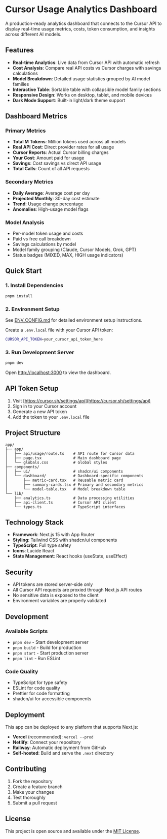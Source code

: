 # Cursor Usage Analytics Dashboard

A production-ready analytics dashboard that connects to the Cursor API to display real-time usage metrics, costs, token consumption, and insights across different AI models.

## Features

-   **Real-time Analytics**: Live data from Cursor API with automatic refresh
-   **Cost Analysis**: Compare real API costs vs Cursor charges with savings calculations
-   **Model Breakdown**: Detailed usage statistics grouped by AI model families
-   **Interactive Table**: Sortable table with collapsible model family sections
-   **Responsive Design**: Works on desktop, tablet, and mobile devices
-   **Dark Mode Support**: Built-in light/dark theme support

## Dashboard Metrics

### Primary Metrics

-   **Total M Tokens**: Million tokens used across all models
-   **Real API Cost**: Direct provider rates for all usage
-   **Cursor Reports**: Actual Cursor billing charges
-   **Your Cost**: Amount paid for usage
-   **Savings**: Cost savings vs direct API usage
-   **Total Calls**: Count of all API requests

### Secondary Metrics

-   **Daily Average**: Average cost per day
-   **Projected Monthly**: 30-day cost estimate
-   **Trend**: Usage change percentage
-   **Anomalies**: High-usage model flags

### Model Analysis

-   Per-model token usage and costs
-   Paid vs free call breakdown
-   Savings calculations by model
-   Model family grouping (Claude, Cursor Models, Grok, GPT)
-   Status badges (MIXED, MAX, HIGH usage indicators)

## Quick Start

### 1. Install Dependencies

```bash
pnpm install
```

### 2. Environment Setup

See [ENV_CONFIG.md](./ENV_CONFIG.md) for detailed environment setup instructions.

Create a `.env.local` file with your Cursor API token:

```bash
CURSOR_API_TOKEN=your_cursor_api_token_here
```

### 3. Run Development Server

```bash
pnpm dev
```

Open [http://localhost:3000](http://localhost:3000) to view the dashboard.

## API Token Setup

1. Visit [https://cursor.sh/settings/api](https://cursor.sh/settings/api)
2. Sign in to your Cursor account
3. Generate a new API token
4. Add the token to your `.env.local` file

## Project Structure

```
app/
├── app/
│   ├── api/usage/route.ts    # API route for Cursor data
│   ├── page.tsx              # Main dashboard page
│   └── globals.css           # Global styles
├── components/
│   ├── ui/                   # shadcn/ui components
│   └── dashboard/            # Dashboard-specific components
│       ├── metric-card.tsx   # Reusable metric card
│       ├── summary-cards.tsx # Primary and secondary metrics
│       └── model-table.tsx   # Model breakdown table
└── lib/
    ├── analytics.ts          # Data processing utilities
    ├── api-client.ts         # Cursor API client
    └── types.ts              # TypeScript interfaces
```

## Technology Stack

-   **Framework**: Next.js 15 with App Router
-   **Styling**: Tailwind CSS with shadcn/ui components
-   **TypeScript**: Full type safety
-   **Icons**: Lucide React
-   **State Management**: React hooks (useState, useEffect)

## Security

-   API tokens are stored server-side only
-   All Cursor API requests are proxied through Next.js API routes
-   No sensitive data is exposed to the client
-   Environment variables are properly validated

## Development

### Available Scripts

-   `pnpm dev` - Start development server
-   `pnpm build` - Build for production
-   `pnpm start` - Start production server
-   `pnpm lint` - Run ESLint

### Code Quality

-   TypeScript for type safety
-   ESLint for code quality
-   Prettier for code formatting
-   shadcn/ui for accessible components

## Deployment

This app can be deployed to any platform that supports Next.js:

-   **Vercel** (recommended): `vercel --prod`
-   **Netlify**: Connect your repository
-   **Railway**: Automatic deployment from GitHub
-   **Self-hosted**: Build and serve the `.next` directory

## Contributing

1. Fork the repository
2. Create a feature branch
3. Make your changes
4. Test thoroughly
5. Submit a pull request

## License

This project is open source and available under the [MIT License](LICENSE).
